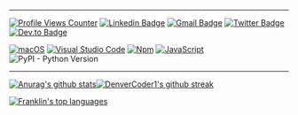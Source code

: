 <!-- ### Hi there 👋 -->



---
<!-- [![Github Badge Classes](https://img.shields.io/badge/-Github%20Classes-000?style=flat-square&logo=Github&logoColor=white&link=https://github.com/Franklin-Siqueira-Classes)](https://github.com/Franklin-Siqueira-Classes) -->
[![Profile Views Counter](https://komarev.com/ghpvc/?username=Franklin-Siqueira&color=blueviolet)](https://github.com/antonkomarev/github-profile-views-counter) 
 [![Linkedin Badge](https://img.shields.io/badge/-LinkedIn-blue?style=flat-square&logo=Linkedin&logoColor=white&link=https://www.linkedin.com/in/franklin-c-siqueira/)](https://www.linkedin.com/in/franklin-c-siqueira/)
[![Gmail Badge](https://img.shields.io/badge/-Gmail-c14438?style=flat-square&logo=Gmail&logoColor=white&link=mailto:franklin.cs.design@gmail.com)](mailto:franklin.cs.design@gmail.com/)
[![Twitter Badge](https://img.shields.io/badge/-Twitter-1DA1F2?style=flat-square&logo=Twitter&logoColor=white&link=https://twitter.com/FranklinSiquei9)](https://twitter.com/FranklinSiquei9) [![Dev.to Badge](https://img.shields.io/badge/-Dev.to-363D44?style=flat-square&logo=Dev.to&logoColor=white&link=https://dev.to/franklinsiqueira)](https://dev.to/franklinsiqueira)
<!-- [![Youtube Badge](https://img.shields.io/badge/-Youtube-FF0000?style=flat-square&logo=Youtube&logoColor=white&link=https://youtube.com/franklinsiqueira)](https://youtube.com/franklinsiqueira) -->


[![macOS](https://svgshare.com/i/ZjP.svg)](https://svgshare.com/i/ZjP.svg) [![Visual Studio Code](https://img.shields.io/badge/--007ACC?logo=visual%20studio%20code&logoColor=ffffff)](https://code.visualstudio.com/)  [![Npm](https://badgen.net/badge/icon/npm?icon=npm&label)](https://npmjs.com/)
  [![JavaScript](https://img.shields.io/badge/--F7DF1E?logo=javascript&logoColor=000)](https://www.javascript.com/) ![PyPI - Python Version](https://img.shields.io/pypi/pyversions/django)

---

[![Anurag's github stats](https://github-readme-stats.vercel.app/api?username=Franklin-Siqueira&theme=blue-green)](https://github.com/Franklin-Siqueira/github-readme-stats)[![DenverCoder1's github streak](https://github-readme-streak-stats.herokuapp.com/?user=Franklin-Siqueira&theme=blue-green)](https://github.com/DenverCoder1/github-readme-streak-stats)




[![Franklin's top languages](https://github-readme-stats.vercel.app/api/top-langs/?username=Franklin-Siqueira&theme=blue-green)](https://github.com/anuraghazra/github-readme-stats)




<!--
**Franklin-Siqueira/Franklin-Siqueira** is a ✨ _special_ ✨ repository because its `README.md` (this file) appears on your GitHub profile.

Here are some ideas to get you started:

- 🔭 I’m currently working on ...
- 🌱 I’m currently learning ...
- 👯 I’m looking to collaborate on ...
- 🤔 I’m looking for help with ...
- 💬 Ask me about ...
- 📫 How to reach me: ...
- 😄 Pronouns: ...
- ⚡ Fun fact: ...
-->
